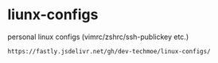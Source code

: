 # liunx-configs
personal linux configs (vimrc/zshrc/ssh-publickey etc.)

```
https://fastly.jsdelivr.net/gh/dev-techmoe/linux-configs/
```
